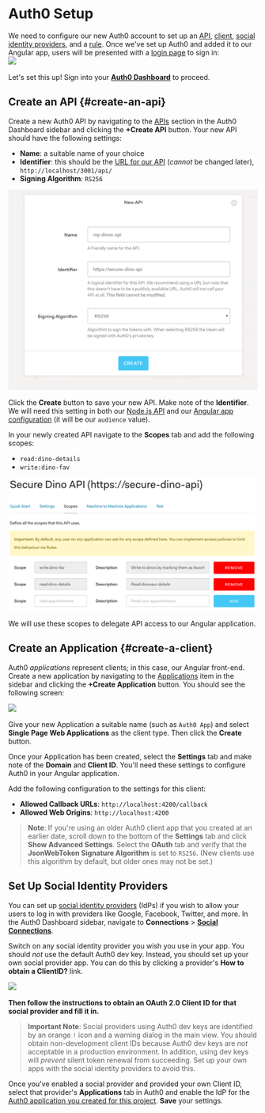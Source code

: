 # Auth0 Setup

We need to configure our new Auth0 account to set up an [API](#create-an-api), [client](#create-a-client), [social identity providers](#set-up-social-identity-providers), and a [rule](#user-roles-rule). Once we've set up Auth0 and added it to our Angular app, users will be presented with a [login page](https://auth0.com/docs/hosted-pages/login) to sign in:  
![](https://cdn.auth0.com/blog/resources/auth0-centralized-login.jpg)

Let's set this up! Sign into your [**Auth0 Dashboard**](https://manage.auth0.com) to proceed.

## Create an API {#create-an-api}

Create a new Auth0 API by navigating to the [APIs](https://manage.auth0.com/#/apis) section in the Auth0 Dashboard sidebar and clicking the **+Create API** button. Your new API should have the following settings:

* **Name**: a suitable name of your choice
* **Identifier**: this should be the [URL for our API](/node-api.md#serve-the-api) \(_cannot_ be changed later\), `http://localhost/3001/api/`
* **Signing Algorithm**: `RS256`

![](/assets/api-setup.png)

Click the **Create** button to save your new API. Make note of the **Identifier**. We will need this setting in both our [Node.js API](/node-api.md#configuration) and our [Angular app configuration](/angular-setup.md#configure-environment) \(it will be our `audience` value\).

In your newly created API navigate to the **Scopes** tab and add the following scopes:

* `read:dino-details`
* `write:dino-fav`

![](/assets/add_scopes.png)

We will use these scopes to delegate API access to our Angular application.

## Create an Application {#create-a-client}

Auth0 _applications_ represent clients; in this case, our Angular front-end. Create a new application by navigating to the [Applications](https://manage.auth0.com/#/applications) item in the sidebar and clicking the **+Create Application** button. You should see the following screen:

![](https://cdn.auth0.com/blog/ngatl/new-client.jpg)

Give your new Application a suitable name \(such as `Auth0 App`\) and select **Single Page Web Applications** as the client type. Then click the **Create** button.

Once your Application has been created, select the **Settings** tab and make note of the **Domain** and **Client ID**. You'll need these settings to configure Auth0 in your Angular application.

Add the following configuration to the settings for this client:

* **Allowed Callback URLs**: `http://localhost:4200/callback`
* **Allowed Web Origins**: `http://localhost:4200`

> **Note**: If you're using an older Auth0 client app that you created at an earlier date, scroll down to the bottom of the **Settings** tab and click **Show Advanced Settings**. Select the **OAuth** tab and verify that the **JsonWebToken Signature Algorithm** is set to `RS256`. \(New clients use this algorithm by default, but older ones may not be set.\)

## Set Up Social Identity Providers 

You can set up [social identity providers](https://auth0.com/docs/identityproviders#social) \(IdPs\) if you wish to allow your users to log in with providers like Google, Facebook, Twitter, and more. In the Auth0 Dashboard sidebar, navigate to **Connections** &gt; [**Social Connections**](https://manage.auth0.com/#/connections/social).

Switch on any social identity provider you wish you use in your app. You should _not_ use the default Auth0 dev key. Instead, you should set up your own social provider app. You can do this by clicking a provider's **How to obtain a ClientID?** link.

![](https://cdn.auth0.com/blog/ngatl/google-idp.png)

**Then follow the instructions to obtain an OAuth 2.0 Client ID for that social provider and fill it in.**

> **Important Note**: Social providers using Auth0 dev keys are identified by an orange `!` icon and a warning dialog in the main view. You should obtain non-development client IDs because Auth0 dev keys are _not_ acceptable in a production environment. In addition, using dev keys will _prevent_ silent token renewal from succeeding. Set up your own apps with the social identity providers to avoid this.

Once you've enabled a social provider and provided your own Client ID, select that provider's **Applications** tab in Auth0 and enable the IdP for the [Auth0 application you created for this project](#create-a-client). **Save** your settings.

